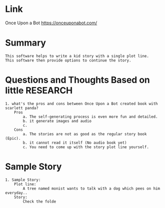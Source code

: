 Link
===============
<p>

Once Upon a Bot
https://onceuponabot.com/

</p>

Summary
===============
    This software helps to write a kid story with a single plot line. 
    This software then provide options to continue the story.


Questions and Thoughts Based on little RESEARCH
===============
    1. what's the pros and cons between Once Upon a Bot created book with scarlett panda?
        Pros
            a. The self-generating process is even more fun and detailed.
            b. it generate images and audio
            c. 
        Cons
            a. The stories are not as good as the regular story book (Epic).
            b. it cannot read it itself (No audio book yet)
            c. You need to come up with the story plot line yourself.


Sample Story
===============
    1. Sample Story:
        Plot line: 
            A tree named monist wants to talk with a dog which pees on him everyday..
        Story:
            Check the folde
